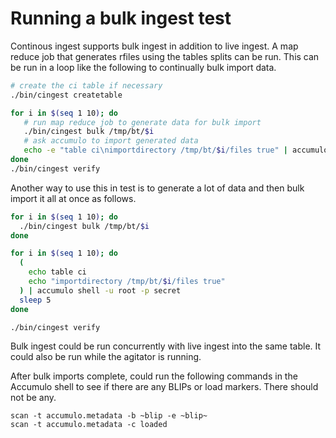 # Running a bulk ingest test

Continous ingest supports bulk ingest in addition to live ingest. A map reduce
job that generates rfiles using the tables splits can be run.  This can be run
in a loop like the following to continually bulk import data.

```bash
# create the ci table if necessary
./bin/cingest createtable

for i in $(seq 1 10); do
   # run map reduce job to generate data for bulk import
   ./bin/cingest bulk /tmp/bt/$i
   # ask accumulo to import generated data
   echo -e "table ci\nimportdirectory /tmp/bt/$i/files true" | accumulo shell -u root -p secret
done
./bin/cingest verify
```

Another way to use this in test is to generate a lot of data and then bulk import it all at once as follows.

```bash
for i in $(seq 1 10); do
  ./bin/cingest bulk /tmp/bt/$i
done

for i in $(seq 1 10); do
  (
    echo table ci
    echo "importdirectory /tmp/bt/$i/files true"
  ) | accumulo shell -u root -p secret
  sleep 5
done

./bin/cingest verify
```

Bulk ingest could be run concurrently with live ingest into the same table.  It
could also be run while the agitator is running.

After bulk imports complete, could run the following commands in the Accumulo shell
to see if there are any BLIPs or load markers.  There should not be any.

```
scan -t accumulo.metadata -b ~blip -e ~blip~
scan -t accumulo.metadata -c loaded
```

